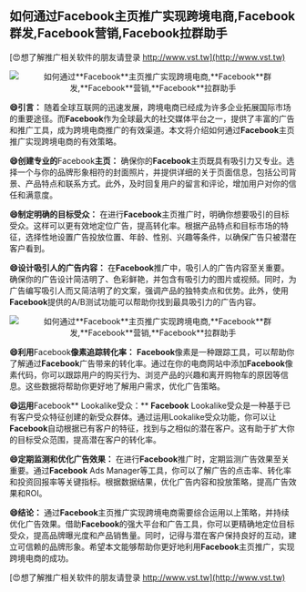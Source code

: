 ## **如何通过**Facebook**主页推广实现跨境电商,**Facebook**群发,**Facebook**营销,**Facebook**拉群助手**

[😍想了解推广相关软件的朋友请登录 http://www.vst.tw](http://www.vst.tw)

 <center><img src="https://vst.tw/MP4/tuiguang/png/8.png" alt="如何通过**Facebook**主页推广实现跨境电商,**Facebook**群发,**Facebook**营销,**Facebook**拉群助手"></center>

**😄引言：**
随着全球互联网的迅速发展，跨境电商已经成为许多企业拓展国际市场的重要途径。而**Facebook**作为全球最大的社交媒体平台之一，提供了丰富的广告和推广工具，成为跨境电商推广的有效渠道。本文将介绍如何通过**Facebook**主页推广实现跨境电商的有效策略。

**😄创建专业的**Facebook**主页：**
确保你的**Facebook**主页既具有吸引力又专业。选择一个与你的品牌形象相符的封面照片，并提供详细的关于页面信息，包括公司背景、产品特点和联系方式。此外，及时回复用户的留言和评论，增加用户对你的信任和满意度。

**😄制定明确的目标受众：**
在进行**Facebook**主页推广时，明确你想要吸引的目标受众。这样可以更有效地定位广告，提高转化率。根据产品特点和目标市场的特征，选择性地设置广告投放位置、年龄、性别、兴趣等条件，以确保广告只被潜在客户看到。

**😄设计吸引人的广告内容：**
在**Facebook**推广中，吸引人的广告内容至关重要。确保你的广告设计简洁明了、色彩鲜艳，并包含有吸引力的图片或视频。同时，为广告编写吸引人而又简洁明了的文案，强调产品的独特卖点和优势。此外，使用**Facebook**提供的A/B测试功能可以帮助你找到最具吸引力的广告内容。

 <center><img src="https://vst.tw/MP4/tuiguang/png/7.png" alt="如何通过**Facebook**主页推广实现跨境电商,**Facebook**群发,**Facebook**营销,**Facebook**拉群助手"></center>

**😄利用**Facebook**像素追踪转化率：**
**Facebook**像素是一种跟踪工具，可以帮助你了解通过**Facebook**广告带来的转化率。通过在你的电商网站中添加**Facebook**像素代码，你可以跟踪用户的购买行为、浏览产品的兴趣和离开购物车的原因等信息。这些数据将帮助你更好地了解用户需求，优化广告策略。

**😄运用**Facebook** Lookalike受众：**
**Facebook** Lookalike受众是一种基于已有客户受众特征创建的新受众群体。通过运用Lookalike受众功能，你可以让**Facebook**自动根据已有客户的特征，找到与之相似的潜在客户。这有助于扩大你的目标受众范围，提高潜在客户的转化率。

**😄定期监测和优化广告效果：**
在进行**Facebook**推广时，定期监测广告效果至关重要。通过**Facebook** Ads Manager等工具，你可以了解广告的点击率、转化率和投资回报率等关键指标。根据数据结果，优化广告内容和投放策略，提高广告效果和ROI。

**😄结论：**
通过**Facebook**主页推广实现跨境电商需要综合运用以上策略，并持续优化广告效果。借助**Facebook**的强大平台和广告工具，你可以更精确地定位目标受众，提高品牌曝光度和产品销售量。同时，记得与潜在客户保持良好的互动，建立可信赖的品牌形象。希望本文能够帮助你更好地利用**Facebook**主页推广，实现跨境电商的成功。

[😍想了解推广相关软件的朋友请登录 http://www.vst.tw](http://www.vst.tw)



